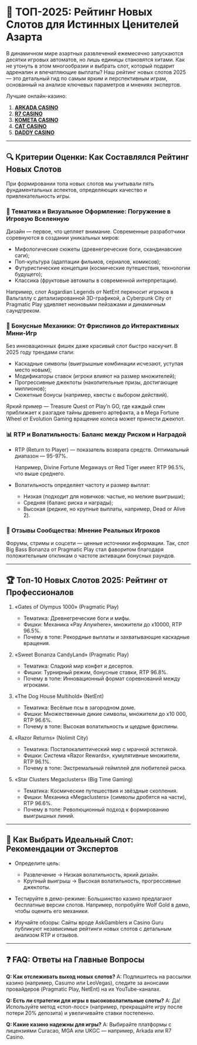 # 🎰 ТОП-2025: Рейтинг Новых Слотов для Истинных Ценителей Азарта

В динамичном мире азартных развлечений ежемесячно запускаются десятки игровых автоматов, но лишь единицы становятся хитами. Как не утонуть в этом многообразии и выбрать слот, который подарит адреналин и впечатляющие выплаты? Наш рейтинг новых слотов 2025 — это детальный гид по самым ярким и перспективным играм, основанный на анализе ключевых параметров и мнениях экспертов.

Лучшие онлайн-казино:

1. **[ARKADA CASINO](https://clck.ru/3FcBLa "ARKADA CASINO")**
2. **[R7 CASINO](https://clck.ru/3FcBQu "R7 CASINO")**
3. **[KOMETA CASINO](https://clck.ru/3FcBFf "KOMETA CASINO")**
4. **[CAT CASINO](https://clck.ru/3FcBKb "CAT CASINO")**
5. **[DADDY CASINO](https://clck.ru/3FcBU5 "DADDY CASINO")**
---

## 🔍 Критерии Оценки: Как Составлялся Рейтинг Новых Слотов

При формировании топа новых слотов мы учитывали пять фундаментальных аспектов, определяющих качество и привлекательность игры.

### 🎨 Тематика и Визуальное Оформление: Погружение в Игровую Вселенную

Дизайн — первое, что цепляет внимание. Современные разработчики соревнуются в создании уникальных миров:

- Мифологические сюжеты (древнегреческие боги, скандинавские саги);
- Поп-культура (адаптации фильмов, сериалов, комиксов);
- Футуристические концепции (космические путешествия, технологии будущего);
- Классика (фруктовые автоматы в современной интерпретации).

Например, слот Asgardian Legends от NetEnt переносит игроков в Вальгаллу с детализированной 3D-графикой, а Cyberpunk City от Pragmatic Play удивляет неоновыми пейзажами и динамичным саундтреком.

### 💎 Бонусные Механики: От Фриспинов до Интерактивных Мини-Игр

Без инновационных фишек даже красивый слот быстро наскучит. В 2025 году трендами стали:

- Каскадные символы (выигрышные комбинации исчезают, уступая место новым);
- Модификаторы ставок (игроки влияют на размер множителей);
- Прогрессивные джекпоты (накопительные призы, достигающие миллионов);
- Сюжетные бонусы (например, квесты с выбором действий).

Яркий пример — Treasure Quest от Play’n GO, где каждый спин приближает к разгадке тайны древнего артефакта, а в Mega Fortune Wheel от Evolution Gaming вращение колеса может принести джекпот.

### 📊 RTP и Волатильность: Баланс между Риском и Наградой

- RTP (Return to Player) — показатель возврата средств. Оптимальный диапазон — 95-97%.

  Например, Divine Fortune Megaways от Red Tiger имеет RTP 96.5%, что выше среднего.

- Волатильность определяет частоту и размер выплат:
  - Низкая (подходит для новичков: частые, но мелкие выигрыши);
  - Средняя (баланс риска и награды);
  - Высокая (редкие, но крупные выплаты, например, Dead or Alive 2).

### 👥 Отзывы Сообщества: Мнение Реальных Игроков

Форумы, стримы и соцсети — ценные источники информации. Так, слот Big Bass Bonanza от Pragmatic Play стал фаворитом благодаря положительным откликам о частоте активации бонусных раундов.

---

## 🏆 Топ-10 Новых Слотов 2025: Рейтинг от Профессионалов

1. «Gates of Olympus 1000» (Pragmatic Play)  
   - Тематика: Древнегреческие боги и мифы.  
   - Фишки: Механика «Pay Anywhere», множители до x10000, RTP 96.5%.  
   - Почему в топе: Рекордные выплаты и захватывающие каскадные вращения.

2. «Sweet Bonanza CandyLand» (Pragmatic Play)  
   - Тематика: Сладкий мир конфет и десертов.  
   - Фишки: Турнирный режим, бонусные ставки, RTP 96.8%.  
   - Почему в топе: Инновационный формат соревнований между игроками.

3. «The Dog House Multihold» (NetEnt)  
   - Тематика: Весёлые псы в загородном доме.  
   - Фишки: Множественные дикие символы, множители до x10 000, RTP 96.6%.  
   - Почему в топе: Высокая волатильность и щедрые фриспины.

4. «Razor Returns» (Nolimit City)  
   - Тематика: Постапокалиптический мир с мрачной эстетикой.  
   - Фишки: Система «Razor Rewards», кумулятивные множители, RTP 96.1%.  
   - Почему в топе: Экстремальный геймплей для любителей риска.

5. «Star Clusters Megaclusters» (Big Time Gaming)  
   - Тематика: Космические путешествия и звёздные скопления.  
   - Фишки: Механика «Megaclusters» (символы дробятся на части), RTP 96.6%.  
   - Почему в топе: Революционный подход к формированию выигрышных линий.

---

## 📌 Как Выбрать Идеальный Слот: Рекомендации от Экспертов

- Определите цель:
  - Развлечение → Низкая волатильность, яркий дизайн.
  - Крупный выигрыш → Высокая волатильность, прогрессивные джекпоты.

- Тестируйте в демо-режиме:
  Большинство казино предлагают бесплатные версии слотов. Например, попробуйте Wolf Gold в демо, чтобы оценить его механики.

- Изучайте обзоры: 
  Сайты вроде AskGamblers и Casino Guru публикуют независимые рейтинги новых слотов с детальным анализом RTP и отзывов.

---

## ❓ FAQ: Ответы на Главные Вопросы

**Q: Как отслеживать выход новых слотов?**
A: Подпишитесь на рассылки казино (например, Casumo или LeoVegas), следите за анонсами провайдеров (Pragmatic Play, NetEnt) на их YouTube-каналах.

**Q: Есть ли стратегии для игры в высоковолатильные слоты?**
A: Да! Используйте метод «стоп-лосс» (например, прекращайте игру после потери 20% депозита) и увеличивайте ставки постепенно.

**Q: Какие казино надежны для игры?**
A: Выбирайте платформы с лицензиями Curacao, MGA или UKGC — например, Arkada или R7 Casino.
